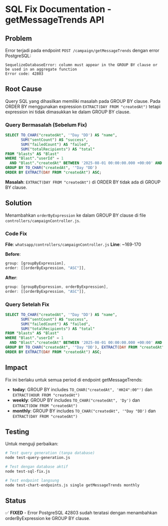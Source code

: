 # SQL Fix Documentation - getMessageTrends API

## Problem

Error terjadi pada endpoint `POST /campaign/getMessageTrends` dengan error PostgreSQL:

```
SequelizeDatabaseError: column must appear in the GROUP BY clause or be used in an aggregate function
Error code: 42803
```

## Root Cause

Query SQL yang dihasilkan memiliki masalah pada GROUP BY clause. Pada ORDER BY menggunakan expression `EXTRACT(DAY FROM "createdAt")` tetapi expression ini tidak dimasukkan ke dalam GROUP BY clause.

### Query Bermasalah (Sebelum Fix)

```sql
SELECT TO_CHAR("createdAt", '"Day "DD') AS "name",
       SUM("sentCount") AS "success",
       SUM("failedCount") AS "failed",
       SUM("totalRecipients") AS "total"
FROM "blasts" AS "Blast"
WHERE "Blast"."userId" = 1
  AND "Blast"."createdAt" BETWEEN '2025-08-01 00:00:00.000 +00:00' AND '2025-08-31 23:59:59.999 +00:00'
GROUP BY TO_CHAR("createdAt", '"Day "DD')
ORDER BY EXTRACT(DAY FROM "createdAt") ASC;
```

**Masalah**: `EXTRACT(DAY FROM "createdAt")` di ORDER BY tidak ada di GROUP BY clause.

## Solution

Menambahkan `orderByExpression` ke dalam GROUP BY clause di file `controllers/campaignController.js`.

### Code Fix

**File**: `whatsapp/controllers/campaignController.js`
**Line**: ~169-170

**Before**:

```javascript
group: [groupByExpression],
order: [[orderByExpression, "ASC"]],
```

**After**:

```javascript
group: [groupByExpression, orderByExpression],
order: [[orderByExpression, "ASC"]],
```

### Query Setelah Fix

```sql
SELECT TO_CHAR("createdAt", '"Day "DD') AS "name",
       SUM("sentCount") AS "success",
       SUM("failedCount") AS "failed",
       SUM("totalRecipients") AS "total"
FROM "blasts" AS "Blast"
WHERE "Blast"."userId" = 1
  AND "Blast"."createdAt" BETWEEN '2025-08-01 00:00:00.000 +00:00' AND '2025-08-31 23:59:59.999 +00:00'
GROUP BY TO_CHAR("createdAt", '"Day "DD'), EXTRACT(DAY FROM "createdAt")
ORDER BY EXTRACT(DAY FROM "createdAt") ASC;
```

## Impact

Fix ini berlaku untuk semua period di endpoint getMessageTrends:

- **today**: GROUP BY includes `TO_CHAR("createdAt", 'HH24":00"')` dan `EXTRACT(HOUR FROM "createdAt")`
- **weekly**: GROUP BY includes `TO_CHAR("createdAt", 'Dy')` dan `EXTRACT(DOW FROM "createdAt")`
- **monthly**: GROUP BY includes `TO_CHAR("createdAt", '"Day "DD')` dan `EXTRACT(DAY FROM "createdAt")`

## Testing

Untuk menguji perbaikan:

```bash
# Test query generation (tanpa database)
node test-query-generation.js

# Test dengan database aktif
node test-sql-fix.js

# Test endpoint langsung
node test-chart-endpoints.js single getMessageTrends monthly
```

## Status

✅ **FIXED** - Error PostgreSQL 42803 sudah teratasi dengan menambahkan orderByExpression ke GROUP BY clause.
